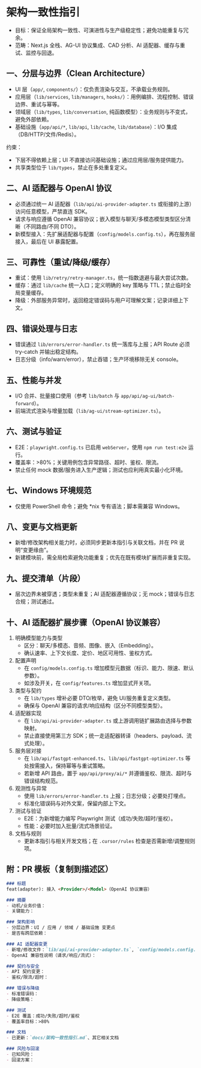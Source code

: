# 架构一致性指引

- 目标：保证全局架构一致性、可演进性与生产级稳定性；避免功能重复与冗余。
- 范畴：Next.js 全栈、AG-UI 协议集成、CAD 分析、AI 适配器、缓存与重试、监控与回退。

## 一、分层与边界（Clean Architecture）
- UI 层（`app/`, `components/`）：仅负责渲染与交互，不承载业务规则。
- 应用层（`lib/services`, `lib/managers`, `hooks/`）：用例编排、流程控制、错误边界、重试与幂等。
- 领域层（`lib/types`, `lib/conversation`, 纯函数模型）：业务规则与不变式，避免外部依赖。
- 基础设施（`app/api/*`, `lib/api`, `lib/cache`, `lib/database`）：I/O 集成（DB/HTTP/文件/Redis）。

约束：
- 下层不得依赖上层；UI 不直接访问基础设施；通过应用层/服务提供能力。
- 共享类型位于 `lib/types`，禁止在多处重复定义。

## 二、AI 适配器与 OpenAI 协议
- 必须通过统一 AI 适配器（`lib/api/ai-provider-adapter.ts` 或衔接的上游）访问任意模型，严禁直连 SDK。
- 请求与响应遵循 OpenAI 兼容协议；嵌入模型与聊天/多模态模型类型区分清晰（不同路由/不同 DTO）。
- 新模型接入：先扩展适配器与配置（`config/models.config.ts`），再在服务层接入，最后在 UI 暴露配置。

## 三、可靠性（重试/降级/缓存）
- 重试：使用 `lib/retry/retry-manager.ts`，统一指数退避与最大尝试次数。
- 缓存：通过 `lib/cache` 统一入口；定义明确的 key 策略与 TTL；禁止临时全局变量缓存。
- 降级：外部服务异常时，返回稳定错误码与用户可理解文案；记录详细上下文。

## 四、错误处理与日志
- 错误通过 `lib/errors/error-handler.ts` 统一落库与上报；API Route 必须 try-catch 并输出稳定结构。
- 日志分级（info/warn/error），禁止吞错；生产环境移除无关 console。

## 五、性能与并发
- I/O 合并、批量接口使用（参考 `lib/batch` 与 `app/api/ag-ui/batch-forward`）。
- 前端流式渲染与增量加载（`lib/ag-ui/stream-optimizer.ts`）。

## 六、测试与验证
- E2E：`playwright.config.ts` 已启用 `webServer`，使用 `npm run test:e2e` 运行。
- 覆盖率：>80%；关键用例包含异常路径、超时、鉴权、限流。
- 禁止任何 mock 数据/服务进入生产逻辑；测试也应利用真实最小化环境。

## 七、Windows 环境规范
- 仅使用 PowerShell 命令；避免 *nix 专有语法；脚本需兼容 Windows。

## 八、变更与文档更新
- 新增/修改架构相关能力时，必须同步更新本指引与关联文档，并在 PR 说明“变更缘由”。
- 新建模块前，需全局检索避免功能重复；优先在既有模块扩展而非重复实现。

## 九、提交清单（片段）
- 层次边界未被穿透；类型未重复；AI 适配器遵循协议；无 mock；错误与日志合规；测试通过。

## 十、AI 适配器扩展步骤（OpenAI 协议兼容）

1. 明确模型能力与类型
   - 区分：聊天/多模态、音频、图像、嵌入（Embedding）。
   - 确认速率、上下文长度、定价、地区可用性、鉴权方式。
2. 配置声明
   - 在 `config/models.config.ts` 增加模型元数据（标识、能力、限速、默认参数）。
   - 如涉及开关，在 `config/features.ts` 增加显式开关项。
3. 类型与契约
   - 在 `lib/types` 增补必要 DTO/枚举，避免 UI/服务重复定义类型。
   - 确保与 OpenAI 兼容的请求/响应结构（区分不同模型类型）。
4. 适配器实现
   - 在 `lib/api/ai-provider-adapter.ts` 或上游调用链扩展路由选择与参数映射。
   - 禁止直接使用第三方 SDK；统一走适配器转译（headers、payload、流式处理）。
5. 服务层对接
   - 在 `lib/api/fastgpt-enhanced.ts`、`lib/api/fastgpt-optimizer.ts` 等处按需接入，保持幂等与重试策略。
   - 若新增 API 路由，置于 `app/api/proxy/ai/*` 并遵循鉴权、限流、超时与错误结构规范。
6. 观测性与异常
   - 使用 `lib/errors/error-handler.ts` 上报；日志分级；必要处打埋点。
   - 标准化错误码与对外文案，保留内部上下文。
7. 测试与验证
   - E2E：为新增能力编写 Playwright 测试（成功/失败/超时/鉴权）。
   - 性能：必要时加入批量/流式场景验证。
8. 文档与规则
   - 更新本指引与相关开发文档；在 `.cursor/rules` 检查是否需新增/调整规则项。

## 附：PR 模板（复制到描述区）

```md
### 标题
feat(adapter): 接入 <Provider>/<Model>（OpenAI 协议兼容）

### 摘要
- 动机/业务价值：
- 关键能力：

### 架构影响
- 分层边界：UI / 应用 / 领域 / 基础设施 变更点
- 是否有跨层依赖：

### AI 适配器变更
- 新增/修改文件：`lib/api/ai-provider-adapter.ts`, `config/models.config.ts`, `app/api/proxy/ai/*`
- OpenAI 兼容性说明（请求/响应/流式）：

### 契约与安全
- API 契约变更：
- 鉴权/限流/超时：

### 错误与降级
- 标准错误码：
- 降级策略：

### 测试
- E2E 覆盖：成功/失败/超时/鉴权
- 覆盖率目标：>80%

### 文档
- 已更新：`docs/架构一致性指引.md`、其它相关文档

### 风险与回滚
- 已知风险：
- 回滚方案：
```

